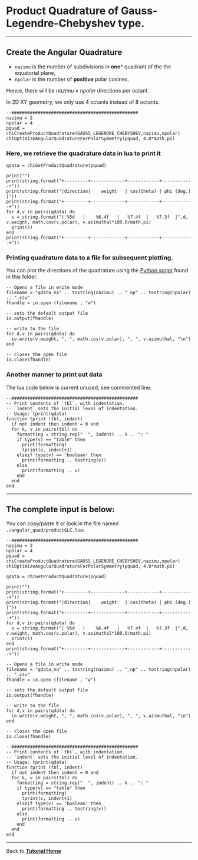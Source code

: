 # Product Quadrature of Gauss-Legendre-Chebyshev type.
___
## Create the Angular Quadrature
  + ```nazimu``` is the number of subdivisions in **one*** quadrant of the the equatorial plane,
  + ```npolar``` is the number of **positive** polar cosines.

Hence, there will be $nazimu \times npolar$ directions per octant.

In 2D XY geometry, we only use 4 octants instead of 8 octants.
```
--################################################
nazimu = 2
npolar = 4
pquad = chiCreateProductQuadrature(GAUSS_LEGENDRE_CHEBYSHEV,nazimu,npolar)
chiOptimizeAngularQuadratureForPolarSymmetry(pquad, 4.0*math.pi)

```
### Here, we retrieve the quadrature data in lua to print it
```
qdata = chiGetProductQuadrature(pquad)

print("")
print(string.format("+---------+-------------+------------+------------+"))
print(string.format("|direction|    weight   | cos(theta) | phi (deg.) |"))
print(string.format("+---------+-------------+------------+------------+"))
for d,v in pairs(qdata) do
  s = string.format("| %5d   |    %6.4f   |   %7.4f  |   %7.3f  |",d, v.weight, math.cos(v.polar), v.azimuthal*180.0/math.pi)
  print(s)
end
print(string.format("+---------+-------------+------------+------------+"))

```
### Printing quadrature data to a file for subsequent plotting.

You can plot the directions of the quadrature using the [Python script](./plot_ang_quad.py) found in this folder.

```
-- Opens a file in write mode
filename = "qdata_na" .. tostring(nazimu) .. "_np" .. tostring(npolar) .. ".csv"
fhandle = io.open (filename , "w")

-- sets the default output file
io.output(fhandle)

-- write to the file
for d,v in pairs(qdata) do
  io.write(v.weight, ", ", math.cos(v.polar), ", ", v.azimuthal, "\n")
end

-- closes the open file
io.close(fhandle)

```
### Another manner to print out data
The lua code below is current unused, see commented line.
```
--################################################
-- Print contents of `tbl`, with indentation.
-- `indent` sets the initial level of indentation.
-- Usage: tprint(qdata)
function tprint (tbl, indent)
  if not indent then indent = 0 end
  for k, v in pairs(tbl) do
    formatting = string.rep("  ", indent) .. k .. ": "
    if type(v) == "table" then
      print(formatting)
      tprint(v, indent+1)
    elseif type(v) == 'boolean' then
      print(formatting .. tostring(v))
    else
      print(formatting .. v)
    end
  end
end
```
___
## The complete input is below:
You can copy/paste it or look in the file named ```./angular_quad/productGLC.lua```:
```
--################################################
nazimu = 2
npolar = 4
pquad = chiCreateProductQuadrature(GAUSS_LEGENDRE_CHEBYSHEV,nazimu,npolar)
chiOptimizeAngularQuadratureForPolarSymmetry(pquad, 4.0*math.pi)

qdata = chiGetProductQuadrature(pquad)

print("")
print(string.format("+---------+-------------+------------+------------+"))
print(string.format("|direction|    weight   | cos(theta) | phi (deg.) |"))
print(string.format("+---------+-------------+------------+------------+"))
for d,v in pairs(qdata) do
  s = string.format("| %5d   |    %6.4f   |   %7.4f  |   %7.3f  |",d, v.weight, math.cos(v.polar), v.azimuthal*180.0/math.pi)
  print(s)
end
print(string.format("+---------+-------------+------------+------------+"))

-- Opens a file in write mode
filename = "qdata_na" .. tostring(nazimu) .. "_np" .. tostring(npolar) .. ".csv"
fhandle = io.open (filename , "w")

-- sets the default output file
io.output(fhandle)

-- write to the file
for d,v in pairs(qdata) do
  io.write(v.weight, ", ", math.cos(v.polar), ", ", v.azimuthal, "\n")
end

-- closes the open file
io.close(fhandle)

--################################################
-- Print contents of `tbl`, with indentation.
-- `indent` sets the initial level of indentation.
-- Usage: tprint(qdata)
function tprint (tbl, indent)
  if not indent then indent = 0 end
  for k, v in pairs(tbl) do
    formatting = string.rep("  ", indent) .. k .. ": "
    if type(v) == "table" then
      print(formatting)
      tprint(v, indent+1)
    elseif type(v) == 'boolean' then
      print(formatting .. tostring(v))
    else
      print(formatting .. v)
    end
  end
end
```
___
Back to [**Tutorial Home**](../tutorials_transport.md#first_example)